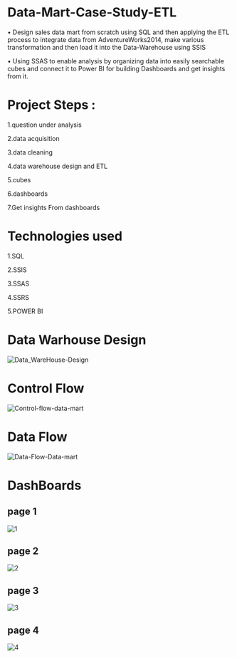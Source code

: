 ﻿# Data-Mart-Case-Study-ETL
•	Design sales data mart from scratch using SQL and then applying the ETL process to integrate data from AdventureWorks2014, make various transformation and then load it into the Data-Warehouse using SSIS 

•	Using SSAS to enable analysis by organizing data into easily searchable cubes and connect it to Power BI for building Dashboards and get insights from it.

# Project Steps :
1.question under analysis

2.data acquisition

3.data cleaning

4.data warehouse design and ETL

5.cubes

6.dashboards

7.Get insights From dashboards

# Technologies used
1.SQL

2.SSIS

3.SSAS

4.SSRS

5.POWER BI



# Data Warhouse Design

![Data_WareHouse-Design](https://github.com/Mustafamegahed20/Data-Mart-Case-Study-ETLL/assets/61358936/698fd1ff-b176-4395-8c4c-85494a8d3671)


# Control Flow

![Control-flow-data-mart](https://github.com/Mustafamegahed20/Data-Mart-Case-Study-ETLL/assets/61358936/6c35e43a-8bf0-4692-8d57-b1339ef9d73e)


# Data Flow 

![Data-Flow-Data-mart](https://github.com/Mustafamegahed20/Data-Mart-Case-Study-ETLL/assets/61358936/e2b5e563-fe27-4249-9835-569625201151)


# DashBoards 
## page 1
![1](https://github.com/Mustafamegahed20/Data-Mart-Case-Study-ETLL/assets/61358936/7351df17-3dca-45b4-871a-92b95ee03e1a)
## page 2
![2](https://github.com/Mustafamegahed20/Data-Mart-Case-Study-ETLL/assets/61358936/c42245a7-5cec-48c0-a963-4ca8d3568a68)
## page 3
![3](https://github.com/Mustafamegahed20/Data-Mart-Case-Study-ETLL/assets/61358936/6b2467d3-0621-4b00-8823-1d7ddff63256)
## page 4
![4](https://github.com/Mustafamegahed20/Data-Mart-Case-Study-ETLL/assets/61358936/728cf71b-8097-47c0-a67e-318d3e3555a7)




